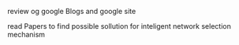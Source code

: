 review og google Blogs and google site
 
read Papers to find possible sollution for inteligent network selection mechanism 
